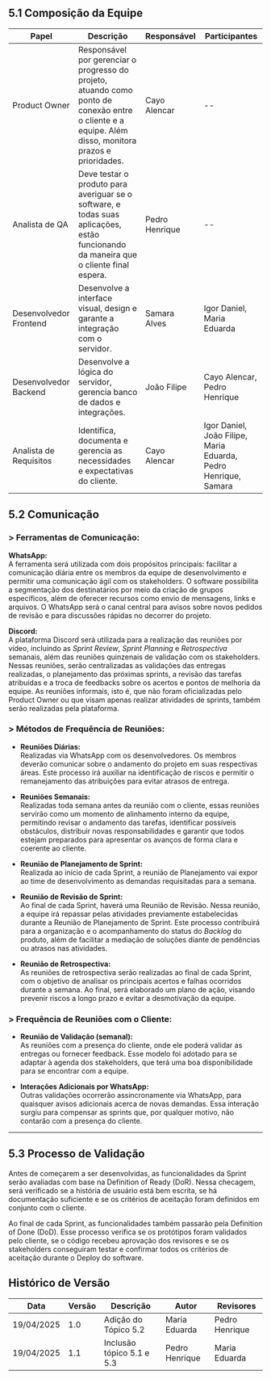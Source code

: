 ## 5.1 Composição da Equipe

| Papel                   | Descrição                                                                                                                                         | Responsável           | Participantes                            |
|-------------------------|---------------------------------------------------------------------------------------------------------------------------------------------------|------------------------|------------------------------------------|
| Product Owner           | Responsável por gerenciar o progresso do projeto, atuando como ponto de conexão entre o cliente e a equipe. Além disso, monitora prazos e prioridades. | Cayo Alencar       | --                                       |
| Analista de QA          | Deve testar o produto para averiguar se o software, e todas suas aplicações, estão funcionando da maneira que o cliente final espera.              | Pedro Henrique            | --                                       |
| Desenvolvedor Frontend  | Desenvolve a interface visual, design e garante a integração com o servidor.                                                                      | Samara Alves    | Igor Daniel, Maria Eduarda                |
| Desenvolvedor Backend   | Desenvolve a lógica do servidor, gerencia banco de dados e integrações.                                                                          | João Filipe       | Cayo Alencar, Pedro Henrique                       |
| Analista de Requisitos  | Identifica, documenta e gerencia as necessidades e expectativas do cliente.                                                                       | Cayo Alencar           | Igor Daniel, João Filipe, Maria Eduarda, Pedro Henrique, Samara|


## 5.2 Comunicação

### > Ferramentas de Comunicação:

**WhatsApp:**  
A ferramenta será utilizada com dois propósitos principais: facilitar a comunicação diária entre os membros da equipe de desenvolvimento e permitir uma comunicação ágil com os stakeholders. O software possibilita a segmentação dos destinatários por meio da criação de grupos específicos, além de oferecer recursos como envio de mensagens, links e arquivos. O WhatsApp será o canal central para avisos sobre novos pedidos de revisão e para discussões rápidas no decorrer do projeto.

**Discord:**  
A plataforma Discord será utilizada para a realização das reuniões por vídeo, incluindo as *Sprint Review*, *Sprint Planning* e *Retrospectiva* semanais, além das reuniões quinzenais de validação com os stakeholders. Nessas reuniões, serão centralizadas as validações das entregas realizadas, o planejamento das próximas sprints, a revisão das tarefas atribuídas e a troca de feedbacks sobre os acertos e pontos de melhoria da equipe. As reuniões informais, isto é, que não foram oficializadas pelo Product Owner ou que visam apenas realizar atividades de sprints, também serão realizadas pela plataforma.

### > Métodos de Frequência de Reuniões:

- **Reuniões Diárias:**  
  Realizadas via WhatsApp com os desenvolvedores. Os membros deverão comunicar sobre o andamento do projeto em suas respectivas áreas. Este processo irá auxiliar na identificação de riscos e permitir o remanejamento das atribuições para evitar atrasos de entrega.

- **Reuniões Semanais:**  
  Realizadas toda semana antes da reunião com o cliente, essas reuniões servirão como um momento de alinhamento interno da equipe, permitindo revisar o andamento das tarefas, identificar possíveis obstáculos, distribuir novas responsabilidades e garantir que todos estejam preparados para apresentar os avanços de forma clara e coerente ao cliente.

- **Reunião de Planejamento de Sprint:**  
  Realizada ao início de cada Sprint, a reunião de Planejamento vai expor ao time de desenvolvimento as demandas requisitadas para a semana.

- **Reunião de Revisão de Sprint:**  
  Ao final de cada Sprint, haverá uma Reunião de Revisão. Nessa reunião, a equipe irá repassar pelas atividades previamente estabelecidas durante a Reunião de Planejamento de Sprint. Este processo contribuirá para a organização e o acompanhamento do status do *Backlog* do produto, além de facilitar a mediação de soluções diante de pendências ou atrasos nas atividades.

- **Reunião de Retrospectiva:**  
  As reuniões de retrospectiva serão realizadas ao final de cada Sprint, com o objetivo de analisar os principais acertos e falhas ocorridos durante a semana. Ao final, será elaborado um plano de ação, visando prevenir riscos a longo prazo e evitar a desmotivação da equipe.

### > Frequência de Reuniões com o Cliente:

- **Reunião de Validação (semanal):**  
  As reuniões com a presença do cliente, onde ele poderá validar as entregas ou fornecer feedback. Esse modelo foi adotado para se adaptar à agenda dos stakeholders, que terá uma boa disponibilidade para se encontrar com a equipe.

- **Interações Adicionais por WhatsApp:**  
  Outras validações ocorrerão assincronamente via WhatsApp, para quaisquer avisos adicionais acerca de novas demandas. Essa interação surgiu para compensar as sprints que, por qualquer motivo, não contarão com a presença do cliente.

---

## 5.3 Processo de Validação

Antes de começarem a ser desenvolvidas, as funcionalidades da Sprint serão avaliadas com base na Definition of Ready (DoR). Nessa checagem, será verificado se a história de usuário está bem escrita, se há documentação suficiente e se os critérios de aceitação foram definidos em conjunto com o cliente.

Ao final de cada Sprint, as funcionalidades também passarão pela Definition of Done (DoD). Esse processo verifica se os protótipos foram validados pelo cliente, se o código recebeu aprovação dos revisores e se os stakeholders conseguiram testar e confirmar todos os critérios de aceitação durante o Deploy do software.

## Histórico de Versão

| Data       | Versão | Descrição                  | Autor          | Revisores      | 
| ---------- | ------ | -------------------------- | -------------- | -------------- | 
| 19/04/2025 | 1.0    | Adição do Tópico 5.2       | Maria Eduarda  | Pedro Henrique |   
| 19/04/2025 | 1.1    | Inclusão tópico 5.1 e 5.3                 | Pedro Henrique | Maria Eduarda  |  

